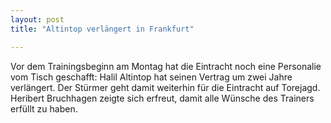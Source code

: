 ```yaml
---
layout: post
title: "Altintop verlängert in Frankfurt"

---
```


Vor dem Trainingsbeginn am Montag hat die Eintracht noch eine Personalie vom Tisch geschafft: Halil Altintop hat seinen Vertrag um zwei Jahre verlängert. Der Stürmer geht damit weiterhin für die Eintracht auf Torejagd. Heribert Bruchhagen zeigte sich erfreut, damit alle Wünsche des Trainers erfüllt zu haben.


